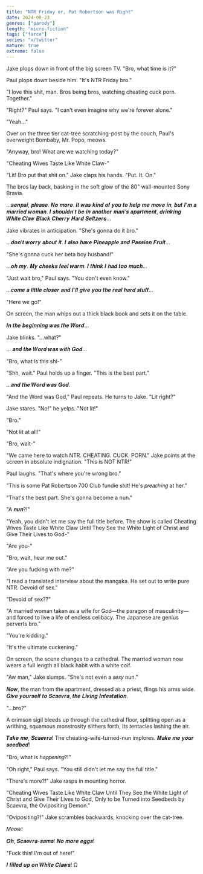 ```yaml
---
title: "NTR Friday or, Pat Robertson was Right"
date: 2024-08-23
genres: ["parody"]
length: "micro-fiction"
tags: ["farce"]
series: "x/twitter"
mature: true
extreme: false
---
```

Jake plops down in front of the big screen TV. "Bro, what time is it?"

Paul plops down beside him. "It's NTR Friday bro."

"I love this shit, man. Bros being bros, watching cheating cuck porn. Together."

"Right?" Paul says. "I can't even imagine why we're forever alone."

"Yeah..."

Over on the three tier cat-tree scratching-post by the couch, Paul's overweight Bombaby, Mr. Popo, meows.

"Anyway, bro! What are we watching today?"

"Cheating Wives Taste Like White Claw-"

"Lit! Bro put that shit on." Jake claps his hands. "Put. It. On."

The bros lay back, basking in the soft glow of the 80" wall-mounted Sony Bravia.

...𝒔𝒆𝒏𝒑𝒂𝒊, 𝒑𝒍𝒆𝒂𝒔𝒆. 𝑵𝒐 𝒎𝒐𝒓𝒆. 𝑰𝒕 𝒘𝒂𝒔 𝒌𝒊𝒏𝒅 𝒐𝒇 𝒚𝒐𝒖 𝒕𝒐 𝒉𝒆𝒍𝒑 𝒎𝒆 𝒎𝒐𝒗𝒆 𝒊𝒏, 𝒃𝒖𝒕 𝑰'𝒎 𝒂 𝒎𝒂𝒓𝒓𝒊𝒆𝒅 𝒘𝒐𝒎𝒂𝒏. 𝑰 𝒔𝒉𝒐𝒖𝒍𝒅𝒏'𝒕 𝒃𝒆 𝒊𝒏 𝒂𝒏𝒐𝒕𝒉𝒆𝒓 𝒎𝒂𝒏'𝒔 𝒂𝒑𝒂𝒓𝒕𝒎𝒆𝒏𝒕, 𝒅𝒓𝒊𝒏𝒌𝒊𝒏𝒈 𝑾𝒉𝒊𝒕𝒆 𝑪𝒍𝒂𝒘 𝑩𝒍𝒂𝒄𝒌 𝑪𝒉𝒆𝒓𝒓𝒚 𝑯𝒂𝒓𝒅 𝑺𝒆𝒍𝒕𝒛𝒆𝒓𝒔...

Jake vibrates in anticipation. "She's gonna do it bro."

...𝒅𝒐𝒏'𝒕 𝒘𝒐𝒓𝒓𝒚 𝒂𝒃𝒐𝒖𝒕 𝒊𝒕. 𝑰 𝒂𝒍𝒔𝒐 𝒉𝒂𝒗𝒆 𝑷𝒊𝒏𝒆𝒂𝒑𝒑𝒍𝒆 𝒂𝒏𝒅 𝑷𝒂𝒔𝒔𝒊𝒐𝒏 𝑭𝒓𝒖𝒊𝒕...

"She's gonna cuck her beta boy husband!"

...𝒐𝒉 𝒎𝒚. 𝑴𝒚 𝒄𝒉𝒆𝒆𝒌𝒔 𝒇𝒆𝒆𝒍 𝒘𝒂𝒓𝒎. 𝑰 𝒕𝒉𝒊𝒏𝒌 𝑰 𝒉𝒂𝒅 𝒕𝒐𝒐 𝒎𝒖𝒄𝒉...

"Just wait bro," Paul says. "You don't even know."

...𝒄𝒐𝒎𝒆 𝒂 𝒍𝒊𝒕𝒕𝒍𝒆 𝒄𝒍𝒐𝒔𝒆𝒓 𝒂𝒏𝒅 𝑰'𝒍𝒍 𝒈𝒊𝒗𝒆 𝒚𝒐𝒖 𝒕𝒉𝒆 𝒓𝒆𝒂𝒍 𝒉𝒂𝒓𝒅 𝒔𝒕𝒖𝒇𝒇...

"Here we go!"

On screen, the man whips out a thick black book and sets it on the table.

𝑰𝒏 𝒕𝒉𝒆 𝒃𝒆𝒈𝒊𝒏𝒏𝒊𝒏𝒈 𝒘𝒂𝒔 𝒕𝒉𝒆 𝑾𝒐𝒓𝒅...

Jake blinks. "...what?"

... 𝒂𝒏𝒅 𝒕𝒉𝒆 𝑾𝒐𝒓𝒅 𝒘𝒂𝒔 𝒘𝒊𝒕𝒉 𝑮𝒐𝒅...

"Bro, what is this shi-"

"Shh, wait." Paul holds up a finger. "This is the best part."

...𝒂𝒏𝒅 𝒕𝒉𝒆 𝑾𝒐𝒓𝒅 𝒘𝒂𝒔 𝑮𝒐𝒅.

"And the Word was God," Paul repeats. He turns to Jake. "Lit right?"

Jake stares. "No!" he yelps. "Not lit!"

"Bro."

"Not lit at all!"

"Bro, wait-"

"We came here to watch NTR. CHEATING. CUCK. PORN." Jake points at the screen in absolute indignation. "This is NOT NTR!"

Paul laughs. "That's where you're wrong bro."

"This is some Pat Robertson 700 Club fundie shit! He's 𝑝𝑟𝑒𝑎𝑐ℎ𝑖𝑛𝑔 at her."

"That's the best part. She's gonna become a nun."

"A 𝒏𝒖𝒏?!"

"Yeah, you didn't let me say the full title before. The show is called Cheating Wives Taste Like White Claw Until They See the White Light of Christ and Give Their Lives to God-"

"Are you-"

"Bro, wait, hear me out."

"Are you fucking with me?"

"I read a translated interview about the mangaka. He set out to write pure NTR. Devoid of sex."

"Devoid of sex??"

"A married woman taken as a wife for God—the paragon of masculinity—and forced to live a life of endless celibacy. The Japanese are genius perverts bro."

"You're kidding."

"It's the ultimate cuckening."

On screen, the scene changes to a cathedral. The married woman now wears a full length all black habit with a white coif.

"Aw man," Jake slumps. "She's not even a 𝑠𝑒𝑥𝑦 nun."

𝑵𝒐𝒘, the man from the apartment, dressed as a priest, flings his arms wide. 𝑮𝒊𝒗𝒆 𝒚𝒐𝒖𝒓𝒔𝒆𝒍𝒇 𝒕𝒐 𝑺𝒄𝒂𝒆𝒗𝒓𝒂, 𝒕𝒉𝒆 𝑳𝒊𝒗𝒊𝒏𝒈 𝑰𝒏𝒇𝒆𝒔𝒕𝒂𝒕𝒊𝒐𝒏. 

"...bro?"

A crimson sigil bleeds up through the cathedral floor, splitting open as a writhing, squamous monstrosity slithers forth, its tentacles lashing the air.

𝑻𝒂𝒌𝒆 𝒎𝒆, 𝑺𝒄𝒂𝒆𝒗𝒓𝒂! The cheating-wife-turned-nun implores. 𝑴𝒂𝒌𝒆 𝒎𝒆 𝒚𝒐𝒖𝒓 𝒔𝒆𝒆𝒅𝒃𝒆𝒅!

"Bro, what is ℎ𝑎𝑝𝑝𝑒𝑛𝑖𝑛𝑔?!"

"Oh right," Paul says. "You still didn't let me say the full title."

"There's more?!" Jake rasps in mounting horror.

"Cheating Wives Taste Like White Claw Until They See the White Light of Christ and Give Their Lives to God, Only to be Turned into Seedbeds by Scaevra, the Ovipositing Demon."

"Ovipositing?!" Jake scrambles backwards, knocking over the cat-tree.

𝑀𝘦𝑜𝘸!

𝑶𝒉, 𝑺𝒄𝒂𝒆𝒗𝒓𝒂-𝒔𝒂𝒎𝒂! 𝑵𝒐 𝒎𝒐𝒓𝒆 𝒆𝒈𝒈𝒔!

"Fuck this! I'm out of here!"

𝑰 𝒇𝒊𝒍𝒍𝒆𝒅 𝒖𝒑 𝒐𝒏 𝑾𝒉𝒊𝒕𝒆 𝑪𝒍𝒂𝒘𝒔! Ω
